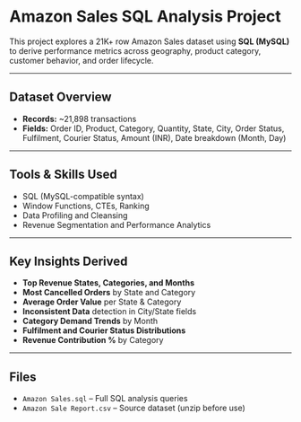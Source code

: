 # Amazon Sales SQL Analysis Project

This project explores a 21K+ row Amazon Sales dataset using **SQL (MySQL)** to derive performance metrics across geography, product category, customer behavior, and order lifecycle.

---

## Dataset Overview

- **Records:** ~21,898 transactions  
- **Fields:** Order ID, Product, Category, Quantity, State, City, Order Status, Fulfilment, Courier Status, Amount (INR), Date breakdown (Month, Day)

---

## Tools & Skills Used

- SQL (MySQL-compatible syntax)
- Window Functions, CTEs, Ranking
- Data Profiling and Cleansing
- Revenue Segmentation and Performance Analytics

---

##  Key Insights Derived

- **Top Revenue States, Categories, and Months**  
- **Most Cancelled Orders** by State and Category  
- **Average Order Value** per State & Category  
- **Inconsistent Data** detection in City/State fields  
- **Category Demand Trends** by Month  
- **Fulfilment and Courier Status Distributions**  
- **Revenue Contribution %** by Category

---

## Files

- `Amazon Sales.sql` – Full SQL analysis queries  
- `Amazon Sale Report.csv` – Source dataset (unzip before use)
